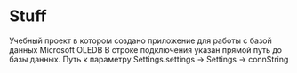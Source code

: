 # Stuff
Учебный проект в котором создано приложение для работы с базой данных Microsoft OLEDB
В строке подключения указан прямой путь до базы данных. Путь к параметру Settings.settings -> Settings -> connString
